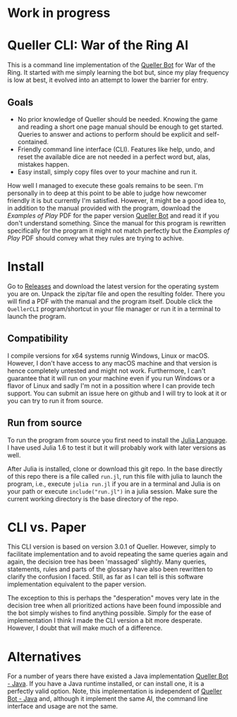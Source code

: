 # Work in progress

# Queller CLI: War of the Ring AI
This is a command line implementation of the [Queller Bot](https://boardgamegeek.com/filepage/141333/queller-bot-war-ring-solo-play) for War of the Ring. It started with me simply learning the bot but, since my play frequency is low at best, it evolved into an attempt to lower the barrier for entry.

## Goals
- No prior knowledge of Queller should be needed. Knowing the game and reading a short one page manual should be enough to get started. Queries to answer and actions to perform should be explicit and self-contained.
- Friendly command line interface (CLI). Features like help, undo, and reset the available dice are not needed in a perfect word but, alas, mistakes happen.
- Easy install, simply copy files over to your machine and run it.

How well I managed to execute these goals remains to be seen. I'm personally in to deep at this point to be able to judge how newcomer friendly it is but currently I'm satisfied. However, it might be a good idea to, in addition to the manual provided with the program, download the *Examples of Play* PDF for the paper version [Queller Bot](https://boardgamegeek.com/filepage/141333/queller-bot-war-ring-solo-play) and read it if you don't understand something. Since the manual for this program is rewritten specifically for the program it might not match perfectly but the *Examples of Play* PDF should convey what they rules are trying to achive.

# Install
Go to [Releases](https://github.com/mvmorin/queller-bot/releases) and download the latest version for the operating system you are on. Unpack the zip/tar file and open the resulting folder. There you will find a PDF with the manual and the program itself. Double click the `QuellerCLI` program/shortcut in your file manager or run it in a terminal to launch the program.

## Compatibility
I compile versions for x64 systems runnig Windows, Linux or macOS. However, I don't have access to any macOS machine and that version is hence completely untested and might not work. Furthermore, I can't guarantee that it will run on your machine even if you run Windows or a flavor of Linux and sadly I'm not in a possition where I can provide tech support. You can submit an issue here on github and I will try to look at it or you can try to run it from source.

## Run from source
To run the program from source you first need to install the [Julia Language](https://julialang.org/downloads/). I have used Julia 1.6 to test it but it will probably work with later versions as well.

After Julia is installed, clone or download this git repo. In the base directly of this repo there is a file called `run.jl`, run this file with julia to launch the program, i.e., execute `julia run.jl` if you are in a terminal and Julia is on your path or execute `include("run.jl")` in a julia session. Make sure the current working directory is the base directory of the repo.

# CLI vs. Paper
This CLI version is based on version 3.0.1 of Queller. However, simply to facilitate implementation and to avoid repeating the same queries again and again, the decision tree has been 'massaged' slightly. Many queries, statements, rules and parts of the glossary have also been rewritten to clarify the confusion I faced. Still, as far as I can tell is this software implementation equivalent to the paper version.

The exception to this is perhaps the "desperation" moves very late in the decision tree when all prioritized actions have been found impossible and the bot simply wishes to find anything possible. Simply for the ease of implementation I think I made the CLI version a bit more desperate. However, I doubt that will make much of a difference.

# Alternatives
For a number of years there have existed a Java implementation [Queller Bot - Java](https://www.boardgamegeek.com/thread/2070989/play-solo-queller-bot-java-program). If you have a Java runtime installed, or can install one, it is a perfectly valid option. Note, this implementation is independent of [Queller Bot - Java](https://www.boardgamegeek.com/thread/2070989/play-solo-queller-bot-java-program) and, although it implement the same AI, the command line interface and usage are not the same.
